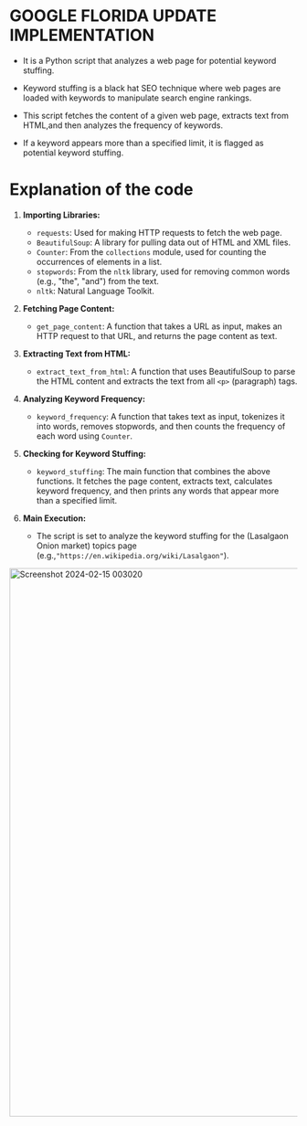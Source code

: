 
# GOOGLE FLORIDA UPDATE IMPLEMENTATION
 

- It is a Python script that analyzes a web page for potential keyword stuffing.

- Keyword stuffing is a black hat SEO technique where web pages are loaded with keywords to manipulate search engine rankings.

- This script fetches the content of a given web page, extracts text from HTML,and then analyzes the frequency of keywords.

- If a keyword appears more than a specified limit, it is flagged as potential keyword stuffing.


# Explanation of the code 


1. **Importing Libraries:**
   - `requests`: Used for making HTTP requests to fetch the web page.
   - `BeautifulSoup`: A library for pulling data out of HTML and XML files.
   - `Counter`: From the `collections` module, used for counting the occurrences of elements in a list.
   - `stopwords`: From the `nltk` library, used for removing common words (e.g., "the", "and") from the text.
   - `nltk`: Natural Language Toolkit.


2. **Fetching Page Content:**
   - `get_page_content`: A function that takes a URL as input, makes an HTTP request to that URL, and returns the page content as text.


3. **Extracting Text from HTML:**
   - `extract_text_from_html`: A function that uses BeautifulSoup to parse the HTML content and extracts the text from all `<p>` (paragraph) tags.


4. **Analyzing Keyword Frequency:**
   - `keyword_frequency`: A function that takes text as input, tokenizes it into words, removes stopwords, and then counts the frequency of each word using `Counter`.


5. **Checking for Keyword Stuffing:**
   - `keyword_stuffing`: The main function that combines the above functions. It fetches the page content, extracts text, calculates keyword frequency, and then prints any words that appear more than a specified limit.


6. **Main Execution:**
   - The script is set to analyze the keyword stuffing for the (Lasalgaon Onion market) topics page (e.g.,`"https://en.wikipedia.org/wiki/Lasalgaon"`).
  
<img width="960" alt="Screenshot 2024-02-15 003020" src="https://github.com/ShubhamGuthale/Implementation-Of-Google-Florida-Update/assets/150772720/6d12e71a-1f56-44d2-aebc-6ed7bf54394d">

